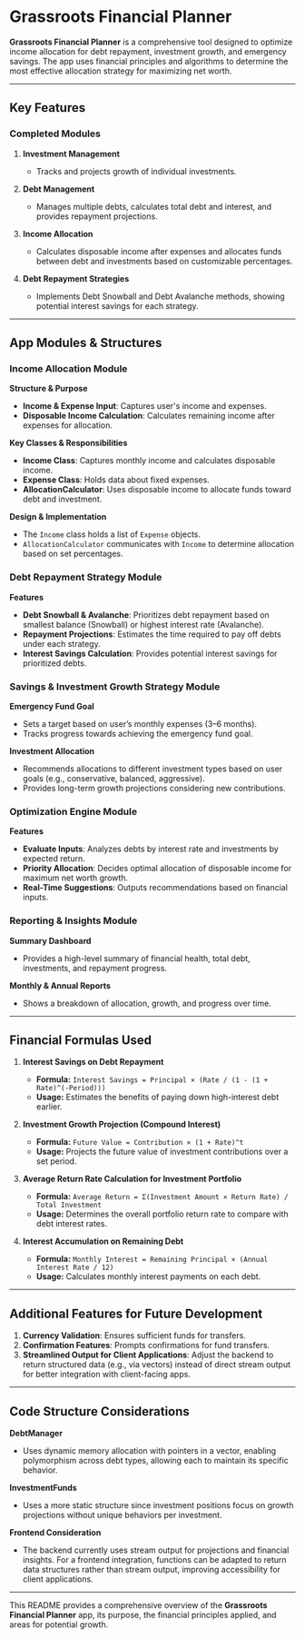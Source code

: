# Grassroots Financial Planner

**Grassroots Financial Planner** is a comprehensive tool designed to optimize income allocation for debt repayment, investment growth, and emergency savings. The app uses financial principles and algorithms to determine the most effective allocation strategy for maximizing net worth.

---

## Key Features

### Completed Modules

1. **Investment Management**
   - Tracks and projects growth of individual investments.
   
2. **Debt Management**
   - Manages multiple debts, calculates total debt and interest, and provides repayment projections.
   
3. **Income Allocation**
   - Calculates disposable income after expenses and allocates funds between debt and investments based on customizable percentages.
   
4. **Debt Repayment Strategies**
   - Implements Debt Snowball and Debt Avalanche methods, showing potential interest savings for each strategy.

---

## App Modules & Structures

### Income Allocation Module

**Structure & Purpose**
   - **Income & Expense Input**: Captures user's income and expenses.
   - **Disposable Income Calculation**: Calculates remaining income after expenses for allocation.

**Key Classes & Responsibilities**
   - **Income Class**: Captures monthly income and calculates disposable income.
   - **Expense Class**: Holds data about fixed expenses.
   - **AllocationCalculator**: Uses disposable income to allocate funds toward debt and investment.

**Design & Implementation**
   - The `Income` class holds a list of `Expense` objects.
   - `AllocationCalculator` communicates with `Income` to determine allocation based on set percentages.

### Debt Repayment Strategy Module

**Features**
   - **Debt Snowball & Avalanche**: Prioritizes debt repayment based on smallest balance (Snowball) or highest interest rate (Avalanche).
   - **Repayment Projections**: Estimates the time required to pay off debts under each strategy.
   - **Interest Savings Calculation**: Provides potential interest savings for prioritized debts.

### Savings & Investment Growth Strategy Module

**Emergency Fund Goal**
   - Sets a target based on user’s monthly expenses (3–6 months).
   - Tracks progress towards achieving the emergency fund goal.

**Investment Allocation**
   - Recommends allocations to different investment types based on user goals (e.g., conservative, balanced, aggressive).
   - Provides long-term growth projections considering new contributions.

### Optimization Engine Module

**Features**
   - **Evaluate Inputs**: Analyzes debts by interest rate and investments by expected return.
   - **Priority Allocation**: Decides optimal allocation of disposable income for maximum net worth growth.
   - **Real-Time Suggestions**: Outputs recommendations based on financial inputs.

### Reporting & Insights Module

**Summary Dashboard**
   - Provides a high-level summary of financial health, total debt, investments, and repayment progress.
   
**Monthly & Annual Reports**
   - Shows a breakdown of allocation, growth, and progress over time.

---

## Financial Formulas Used

1. **Interest Savings on Debt Repayment**
   - **Formula:** `Interest Savings = Principal × (Rate / (1 - (1 + Rate)^(-Period)))`
   - **Usage:** Estimates the benefits of paying down high-interest debt earlier.

2. **Investment Growth Projection (Compound Interest)**
   - **Formula:** `Future Value = Contribution × (1 + Rate)^t`
   - **Usage:** Projects the future value of investment contributions over a set period.

3. **Average Return Rate Calculation for Investment Portfolio**
   - **Formula:** `Average Return = Σ(Investment Amount × Return Rate) / Total Investment`
   - **Usage:** Determines the overall portfolio return rate to compare with debt interest rates.

4. **Interest Accumulation on Remaining Debt**
   - **Formula:** `Monthly Interest = Remaining Principal × (Annual Interest Rate / 12)`
   - **Usage:** Calculates monthly interest payments on each debt.

---

## Additional Features for Future Development

1. **Currency Validation**: Ensures sufficient funds for transfers.
2. **Confirmation Features**: Prompts confirmations for fund transfers.
3. **Streamlined Output for Client Applications**: Adjust the backend to return structured data (e.g., via vectors) instead of direct stream output for better integration with client-facing apps.

---

## Code Structure Considerations

**DebtManager**
   - Uses dynamic memory allocation with pointers in a vector, enabling polymorphism across debt types, allowing each to maintain its specific behavior.

**InvestmentFunds**
   - Uses a more static structure since investment positions focus on growth projections without unique behaviors per investment.

**Frontend Consideration**
   - The backend currently uses stream output for projections and financial insights. For a frontend integration, functions can be adapted to return data structures rather than stream output, improving accessibility for client applications.

---

This README provides a comprehensive overview of the **Grassroots Financial Planner** app, its purpose, the financial principles applied, and areas for potential growth.
